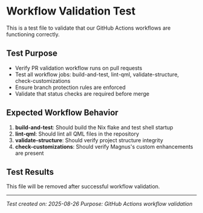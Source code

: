 # Workflow Validation Test

This is a test file to validate that our GitHub Actions workflows are functioning correctly.

## Test Purpose

- Verify PR validation workflow runs on pull requests
- Test all workflow jobs: build-and-test, lint-qml, validate-structure, check-customizations
- Ensure branch protection rules are enforced
- Validate that status checks are required before merge

## Expected Workflow Behavior

1. **build-and-test**: Should build the Nix flake and test shell startup
2. **lint-qml**: Should lint all QML files in the repository
3. **validate-structure**: Should verify project structure integrity
4. **check-customizations**: Should verify Magnus's custom enhancements are present

## Test Results

This file will be removed after successful workflow validation.

---

_Test created on: 2025-08-26_
_Purpose: GitHub Actions workflow validation_
